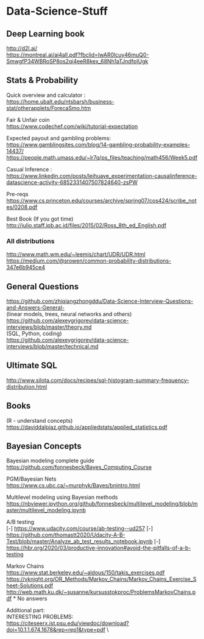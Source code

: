 # Data-Science-Stuff

## Deep Learning book
http://d2l.ai/ \
https://montreal.ai/ai4all.pdf?fbclid=IwAR0lcuy46muQ0-SmwgfP34WBRoSP8os2qi4eeR8kex_68Nh1aTJndfpIUgk

## Stats & Probability

Quick overview and calculator : \
https://home.ubalt.edu/ntsbarsh/business-stat/otherapplets/ForecaSmo.htm

Fair & Unfair coin \
https://www.codechef.com/wiki/tutorial-expectation

Expected payout and gambling problems:\
https://www.gamblingsites.com/blog/14-gambling-probability-examples-14437/ \
https://people.math.umass.edu/~lr7q/ps_files/teaching/math456/Week5.pdf

Casual Inference : \
https://www.linkedin.com/posts/leihuaye_experimentation-causalinference-datascience-activity-6852331407507824640-zsPW

Pre-reqs \
https://www.cs.princeton.edu/courses/archive/spring07/cos424/scribe_notes/0208.pdf

Best Book (If you got time) \
http://julio.staff.ipb.ac.id/files/2015/02/Ross_8th_ed_English.pdf

### All distributions
http://www.math.wm.edu/~leemis/chart/UDR/UDR.html \
https://medium.com/@srowen/common-probability-distributions-347e6b945ce4


## General Questions
https://github.com/zhiqiangzhongddu/Data-Science-Interview-Questions-and-Answers-General- \
(linear models, trees, neural networks and others) \
https://github.com/alexeygrigorev/data-science-interviews/blob/master/theory.md \
(SQL, Python, coding) \
https://github.com/alexeygrigorev/data-science-interviews/blob/master/technical.md

## Ultimate SQL
http://www.silota.com/docs/recipes/sql-histogram-summary-frequency-distribution.html

## Books 
(R - understand concepts) \
https://daviddalpiaz.github.io/appliedstats/applied_statistics.pdf


## Bayesian Concepts
Bayesian modeling complete guide \
https://github.com/fonnesbeck/Bayes_Computing_Course

PGM/Bayesian Nets \
https://www.cs.ubc.ca/~murphyk/Bayes/bnintro.html

Multilevel modeling using Bayesian methods \
https://nbviewer.ipython.org/github/fonnesbeck/multilevel_modeling/blob/master/multilevel_modeling.ipynb

A/B testing \
[-] https://www.udacity.com/course/ab-testing--ud257
[-] https://github.com/thomastt2020/Udacity-A-B-Test/blob/master/Analyze_ab_test_results_notebook.ipynb
[-] https://hbr.org/2020/03/productive-innovation#avoid-the-pitfalls-of-a-b-testing


Markov Chains \
https://www.stat.berkeley.edu/~aldous/150/takis_exercises.pdf \
https://vknight.org/OR_Methods/Markov_Chains/Markov_Chains_Exercise_Sheet-Solutions.pdf \
http://web.math.ku.dk/~susanne/kursusstokproc/ProblemsMarkovChains.pdf * No answers

Additional part: \
INTERESTING PROBLEMS: \
https://citeseerx.ist.psu.edu/viewdoc/download?doi=10.1.1.674.1678&rep=rep1&type=pdf \ 
